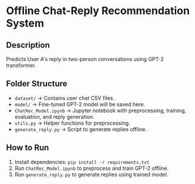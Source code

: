 # Offline Chat-Reply Recommendation System

## Description
Predicts User A's reply in two-person conversations using GPT-2 transformer.

## Folder Structure
- `dataset/` → Contains user chat CSV files.
- `model/` → Fine-tuned GPT-2 model will be saved here.
- `ChatRec_Model.ipynb` → Jupyter notebook with preprocessing, training, evaluation, and reply generation.
- `utils.py` → Helper functions for preprocessing.
- `generate_reply.py` → Script to generate replies offline.

## How to Run
1. Install dependencies: `pip install -r requirements.txt`
2. Run `ChatRec_Model.ipynb` to preprocess and train GPT-2 offline.
3. Run `generate_reply.py` to generate replies using trained model.
